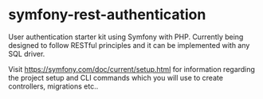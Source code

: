 # symfony-rest-authentication

User authentication starter kit using Symfony with PHP.
Currently being designed to follow RESTful principles and it can be implemented with any SQL driver.

Visit https://symfony.com/doc/current/setup.html for information regarding the project setup and CLI commands which you will use to create controllers, migrations etc..


